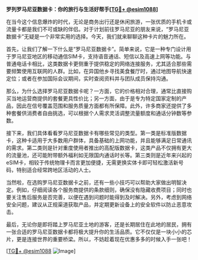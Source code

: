 **罗列罗马尼亚数据卡：你的旅行与生活好帮手[[TG💪+ @esim1088](https://t.me/s/esim1088)]**

在当今这个信息爆炸的时代，无论是商务出行还是休闲旅游，一张优质的手机卡或流量卡都是我们不可或缺的伴侣。对于计划前往罗马尼亚的朋友来说，“罗马尼亚数据卡”无疑是一个非常实用的选择。今天，我们就来聊聊这种卡片的魅力所在。

首先，让我们了解一下什么是“罗马尼亚数据卡”。简单来说，它是一种专门设计用于罗马尼亚地区的移动通信SIM卡，支持语音通话、短信以及高速上网等功能。与普通电话卡相比，这类数据卡更侧重于提供稳定的网络连接服务，尤其适合那些需要频繁使用互联网的人群。比如，在异国他乡寻找美食餐厅时，通过地图导航快速定位；或者在参加国际会议期间，实时查阅资料并与团队成员保持沟通。

那么，为什么选择罗马尼亚数据卡呢？一方面，它的价格相对合理，通常比直接购买当地运营商提供的套餐更具性价比；另一方面，由于是专为特定国家定制的产品，因此在信号覆盖范围和服务质量方面都有所保障。此外，许多商家还提供了多种套餐供消费者自由挑选，可以根据个人需求灵活调整流量额度和通话分钟数等参数。

接下来，我们具体看看罗马尼亚数据卡有哪些常见的类型。第一类是标准版数据卡，这种卡适用于大多数用户群体，具备基础的上网功能，并且能够满足日常通讯的需求。第二类则是针对重度使用者推出的高配版数据卡，这类产品不仅拥有更大的流量池，还可能附带额外福利如无限国内通话时长等。第三类则是近年来兴起的eSIM卡，相较于传统物理卡而言更加便捷，无需更换实体卡即可轻松激活新号码，特别适合经常跨地区活动的人士。

当然啦，在选购罗马尼亚数据卡之前，还有一些小技巧可以帮助大家做出明智决定。例如，仔细阅读各个服务商提供的条款细则，确保没有隐藏收费项目；同时也要关注售后服务是否完善，以便在遇到问题时能得到及时解决。另外，考虑到网络安全问题，建议从正规渠道获取产品，并定期更新设备上的安全软件以防止恶意攻击。

最后，无论你是即将踏上罗马尼亚土地的游客，还是长期居住在此地的居民，拥有一张合适的罗马尼亚数据卡都将极大提升你的生活品质。它不仅仅是一块小小的芯片，更是连接世界的重要桥梁。所以，不妨趁着现在优惠多多的时候入手一张吧！

[[TG💪+ @esim1088](https://t.me/s/esim1088) ![Image](https://i.postimg.cc/4NQfJmqS/Snipaste-2025-05-13-00-14-12.png)]